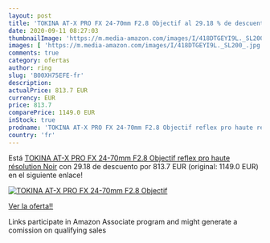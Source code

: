 ```yaml
---
layout: post
title: 'TOKINA AT-X PRO FX 24-70mm F2.8 Objectif al 29.18 % de descuento'
date: 2020-09-11 08:27:03
thumbnailImage: 'https://m.media-amazon.com/images/I/418DTGEYI9L._SL200_.jpg'
images: [ 'https://m.media-amazon.com/images/I/418DTGEYI9L._SL200_.jpg' ]
comments: true
category: ofertas
author: ring
slug: 'B00XH75EFE-fr'
description:
actualPrice: 813.7 EUR
currency: EUR
price: 813.7
comparePrice: 1149.0 EUR
inStock: true
prodname: 'TOKINA AT-X PRO FX 24-70mm F2.8 Objectif reflex pro haute résolution Noir'
country: 'fr'
---
```


Está [TOKINA AT-X PRO FX 24-70mm F2.8 Objectif reflex pro haute résolution Noir](https://www.amazon.fr/dp/B00XH75EFE/?tag=tolees0d-21) con 29.18 de descuento por 813.7 EUR (original: 1149.0 EUR) en el siguiente enlace!

[![TOKINA AT-X PRO FX 24-70mm F2.8 Objectif](https://m.media-amazon.com/images/I/418DTGEYI9L._SL200_.jpg)](https://www.amazon.fr/dp/B00XH75EFE/?tag=tolees0d-21)

[Ver la oferta!!](https://www.amazon.fr/dp/B00XH75EFE/?tag=tolees0d-21)

Links participate in Amazon Associate program and might generate a comission on qualifying sales


